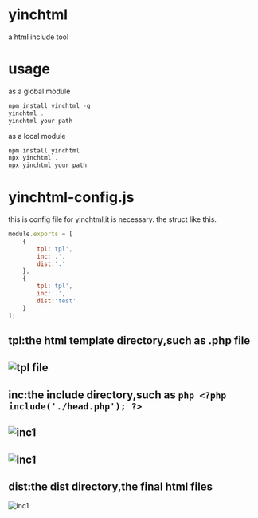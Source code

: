 # yinchtml
a html include tool
# usage
as a global module
```javascript
npm install yinchtml -g
yinchtml . 
yinchtml your path
```
as a local module
```javascript
npm install yinchtml
npx yinchtml .
npx yinchtml your path
```
# yinchtml-config.js
this is config file for yinchtml,it is necessary.
the struct like this.
```javascript
module.exports = [
	{
		tpl:'tpl',
		inc:'.',
		dist:'.'
	},
	{
		tpl:'tpl',
		inc:'.',
		dist:'test'
	}
];
```
tpl:the html template directory,such as .php file
---
![tpl file](https://github.com/chenbimo/yinchtml/blob/master/doc/tpl.png)
---
inc:the include directory,such as ```php <?php include('./head.php'); ?>```
---
![inc1](https://github.com/chenbimo/yinchtml/blob/master/doc/inc1.png)
---
![inc1](https://github.com/chenbimo/yinchtml/blob/master/doc/inc2.png)
---
dist:the dist directory,the final html files
---
![inc1](https://github.com/chenbimo/yinchtml/blob/master/doc/dist.png)
